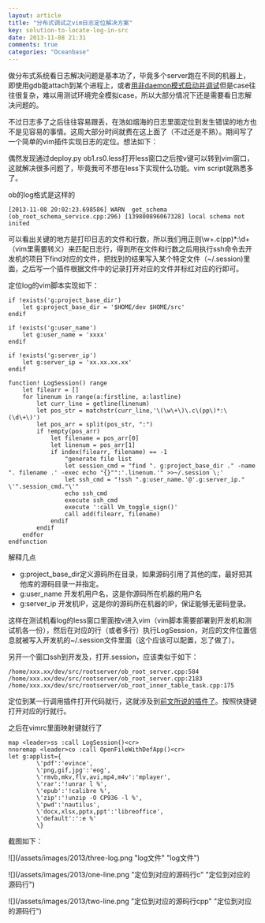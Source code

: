 ```yaml
---
layout: article
title: "分布式调试之vim日志定位解决方案"
key: solution-to-locate-log-in-src
date: 2013-11-08 21:31
comments: true
categories: "Oceanbase"
---
```


  做分布式系统看日志解决问题是基本功了，毕竟多个server跑在不同的机器上，即使用gdb能attach到某个进程上，或者[用非daemon模式启动并调试][1]但是case往往很复杂，难以用测试环境完全模拟case，所以大部分情况下还是需要看日志解决问题的。

  不过日志多了之后往往容易跟丢，在浩如烟海的日志里面定位到发生错误的地方也不是见容易的事情。这周大部分时间就费在这上面了（不过还是不熟）。期间写了一个简单的vim插件实现日志的定位。想法如下：

<!-- more -->

  偶然发现通过deploy.py ob1.rs0.less打开less窗口之后按v键可以转到vim窗口，这就解决很多问题了，毕竟我可不想在less下实现什么功能。vim script就熟悉多了。

  ob的log格式是这样的

  	[2013-11-08 20:02:23.698586] WARN  get_schema (ob_root_schema_service.cpp:296) [139800896067328] local schema not inited 

  可以看出关键的地方是打印日志的文件和行数，所以我们用正则\w+.c(pp)*:\d+（vim里需要转义）来匹配日志行，得到所在文件和行数之后用执行ssh命令去开发机的项目下find对应的文件，把找到的结果写入某个特定文件（~/.session)里面，之后写一个插件根据文件中的记录打开对应的文件并标红对应的行即可。

  定位log的vim脚本实现如下：

	if !exists('g:project_base_dir')
	    let g:project_base_dir = '$HOME/dev $HOME/src'
	endif

	if !exists('g:user_name')
	    let g:user_name = 'xxxx'
	endif

	if !exists('g:server_ip')
	    let g:server_ip = 'xx.xx.xx.xx'
	endif

	function! LogSession() range
	    let filearr = []
	    for linenum in range(a:firstline, a:lastline)
	        let curr_line = getline(linenum)
	        let pos_str = matchstr(curr_line,'\(\w\+\)\.c\(pp\)*:\(\d\+\)')
	        let pos_arr = split(pos_str, ":")
	        if !empty(pos_arr)
	            let filename = pos_arr[0]
	            let linenum = pos_arr[1]
	            if index(filearr, filename) == -1
	                "generate file list
	                let session_cmd = "find ". g:project_base_dir ." -name ". filename .' -exec echo "{}"":'.linenum.'" >>~/.session \;'
	                let ssh_cmd = "!ssh ".g:user_name.'@'.g:server_ip." \'".session_cmd."\'"
	                echo ssh_cmd
	                execute ssh_cmd
	                execute ':call Vm_toggle_sign()'
	                call add(filearr, filename)
	            endif
	        endif
	    endfor
	endfunction
  
  解释几点

  * g:project_base_dir定义源码所在目录，如果源码引用了其他的库，最好把其他库的源码目录一并指定。
  * g:user_name 开发机用户名，这是你源码所在机器的用户名
  * g:server_ip 开发机IP，这是你的源码所在机器的IP，保证能够无密码登录。

  这样在测试机看log的less窗口里面按v进入vim（vim脚本需要部署到开发机和测试机各一份），然后在对应的行（或者多行）执行LogSession，对应的文件位置信息就被写入开发机的~/.session文件里面（这个应该可以配置，忘了做了）。

  另开一个窗口ssh到开发及，打开.session，应该类似于如下：

  	/home/xxx.xx/dev/src/rootserver/ob_root_server.cpp:584
	/home/xxx.xx/dev/src/rootserver/ob_root_server.cpp:2183
	/home/xxx.xx/dev/src/rootserver/ob_root_inner_table_task.cpp:175
  
  定位到某一行调用插件打开代码就行，这就涉及到[前文所说的插件了][2]。按照快捷键打开对应的行就行。

  之后在vimrc里面映射键就行了

  	map <leader>ss :call LogSession()<cr>
  	nnoremap <leader>co :call OpenFileWithDefApp()<cr>
	let g:applist={
            \'pdf':'evince',
            \'png,gif,jpg':'eog',
            \'rmvb,mkv,flv,avi,mp4,m4v':'mplayer',
            \'rar':'!unrar l %',
            \'epub':'!calibre %',
            \'zip':'!unzip -O CP936 -l %',
            \'pwd':'nautilus',
            \'docx,xlsx,pptx,ppt':'libreoffice',
            \'default':':e %'
            \}
  
  截图如下：

  ![](/assets/images/2013/three-log.png "log文件" "log文件")

  ![](/assets/images/2013/one-line.png "定位到对应的源码行c" "定位到对应的源码行")

  ![](/assets/images/2013/two-line.png "定位到对应的源码行cpp" "定位到对应的源码行")

[1]: http://cxh.me/2013/10/29/use-gdb-to-test-multi-servers-in-ob/ "用gdb调试分布式系统（OB中的应用）"
[2]: http://cxh.me/2013/11/08/a-vim-plugin-to-deal-with-file-list/ "自己写的一个根据路径打开文件的插件"